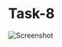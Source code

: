 # Task-8
![Screenshot](https://github.com/Maha-de/Task-8/assets/85109210/568e535b-efd5-4241-838e-c54f492c9fb3)

